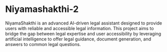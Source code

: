 # Niyamashakthi-2
NiyamaShakthi is an advanced AI-driven legal assistant designed to provide users with reliable and accessible legal information. This project aims to bridge the gap between legal expertise and user accessibility by leveraging artificial intelligence to offer legal guidance, document generation, and answers to common legal questions.
